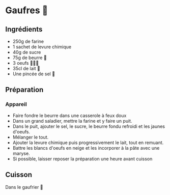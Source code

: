 # Gaufres 🧇

## Ingrédients

- 250g de farine
- 1 sachet de levure chimique
- 40g de sucre
- 75g de beurre 🧈
- 3 oeufs 🥚🥚🥚
- 35cl de lait 🥛
- Une pincée de sel 🧂

## Préparation

### Appareil

- Faire fondre le beurre dans une casserole à feux doux
- Dans un grand saladier, mettre la farine et y faire un puit.
- Dans le puit, ajouter le sel, le sucre, le beurre fondu refroidi et les jaunes d'oeufs.
- Mélanger le tout.
- Ajouter la levure chimique puis progressivement le lait, tout en remuant.
- Battre les blancs d'oeufs en neige et les incorporer à la pâte avec une maryse.
- Si possible, laisser reposer la préparation une heure avant cuisson

## Cuisson

Dans le gaufrier 🧇
